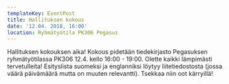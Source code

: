```yaml
---
templateKey: EventPost
title: Hallituksen kokous
date: '12.04. 2018, 16:00'
location: Ryhmätyötila PK306 Pegasus
---
```

Hallituksen kokouksen aika! Kokous pidetään tiedekirjasto Pegasuksen ryhmätyötilassa PK306 12.4. kello 16:00 - 19:00. Olette kaikki lämpimästi tervetulleita! Esityslista suomeksi ja englanniksi löytyy liitetiedostosta (jossa väärä päivämäärä mutta on muuten relevantti). Tsekkaa niin oot kärryillä!
